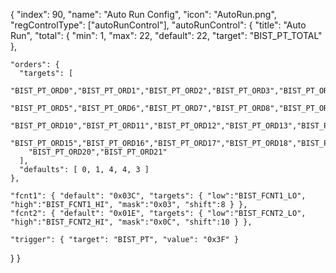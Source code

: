 {
  "index": 90,
  "name": "Auto Run Config",
  "icon": "AutoRun.png",
  "regControlType": ["autoRunControl"],
  "autoRunControl": {
    "title": "Auto Run",
    "total": { "min": 1, "max": 22, "default": 22, "target": "BIST_PT_TOTAL" },

    "orders": {
      "targets": [
        "BIST_PT_ORD0","BIST_PT_ORD1","BIST_PT_ORD2","BIST_PT_ORD3","BIST_PT_ORD4",
        "BIST_PT_ORD5","BIST_PT_ORD6","BIST_PT_ORD7","BIST_PT_ORD8","BIST_PT_ORD9",
        "BIST_PT_ORD10","BIST_PT_ORD11","BIST_PT_ORD12","BIST_PT_ORD13","BIST_PT_ORD14",
        "BIST_PT_ORD15","BIST_PT_ORD16","BIST_PT_ORD17","BIST_PT_ORD18","BIST_PT_ORD19",
        "BIST_PT_ORD20","BIST_PT_ORD21"
      ],
      "defaults": [ 0, 1, 4, 4, 3 ]
    },

    "fcnt1": { "default": "0x03C", "targets": { "low":"BIST_FCNT1_LO", "high":"BIST_FCNT1_HI", "mask":"0x03", "shift":8 } },
    "fcnt2": { "default": "0x01E", "targets": { "low":"BIST_FCNT2_LO", "high":"BIST_FCNT2_HI", "mask":"0x0C", "shift":10 } },

    "trigger": { "target": "BIST_PT", "value": "0x3F" }
  }
}